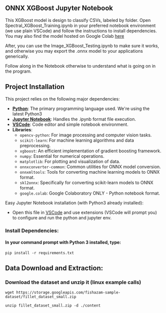 ## ONNX XGBoost Jupyter Notebook

This XGBoost model is design to classify CSVs, labeled by folder. Open Spectral_XGBoost_Training.ipynb in your preferred notebook environment (we use plain VSCode) and follow the instructions to install dependencies. You may also find the model hosted on Google Colab [here](https://colab.research.google.com/drive/1BsWVX538-NX2AXsRK8T8oLn9xrZ_zxeO?usp=drive_link)

After, you can use the Image_XGBoost_Testing.ipynb to make sure it works, and otherwise you may export the .onnx model to your applications generically.

Follow along in the Notebook otherwise to understand what is going on in the program.

## Project Installation

This project relies on the following major dependencies:

- [**Python**](https://www.python.org/downloads/): The primary programming language used. We're using the latest Python3
- [**Jupyter Notebook**](https://jupyter.org/install): Handles the .ipynb format file execution.
- [**VSCode**](https://code.visualstudio.com/): Code editor and simple notebook environment.
- **Libraries**: 
  - `opencv-python`: For image processing and computer vision tasks.
  - `scikit-learn`: For machine learning algorithms and data preprocessing.
  - `xgboost`: An efficient implementation of gradient boosting framework.
  - `numpy`: Essential for numerical operations.
  - `matplotlib`: For plotting and visualization of data.
  - `onnxconverter-common`: Common utilities for ONNX model conversion.
  - `onnxmltools`: Tools for converting machine learning models to ONNX format.
  - `skl2onnx`: Specifically for converting scikit-learn models to ONNX format.
  - `google.colab`: Google Colaboratory ONLY - Python notebook format.

Easy Jupyter Notebook installation (with Python3 already installed):
- Open this file in [VSCode](https://code.visualstudio.com/) and use extensions (VSCode will prompt you) to configure and run the python and jupyter env.

### Install Dependencies:

#### In your command prompt with Python 3 installed, type:
`pip install -r requirements.txt`

## Data Download and Extraction:

### Download the dataset and unzip it (linux example calls)
`wget https://storage.googleapis.com/fishazam-sample-dataset/fillet_dataset_small.zip`

`unzip fillet_dataset_small.zip -d ./content`